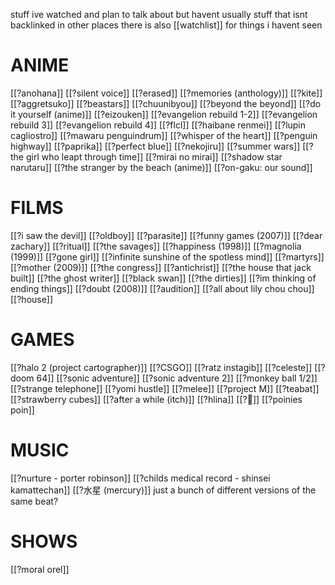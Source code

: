 stuff ive watched and plan to talk about but havent
usually stuff that isnt backlinked in other places
there is also [[watchlist]] for things i havent seen
# ANIME

[[?anohana]]
[[?silent voice]]
[[?erased]]
[[?memories (anthology)]]
[[?kite]]
[[?aggretsuko]]
[[?beastars]]
[[?chuunibyou]]
[[?beyond the beyond]]
[[?do it yourself (anime)]]
[[?eizouken]]
[[?evangelion rebuild 1-2]]
[[?evangelion rebuild 3]]
[[?evangelion rebuild 4]]
[[?flcl]]
[[?haibane renmei]]
[[?lupin cagliostro]]
[[?mawaru penguindrum]]
[[?whisper of the heart]]
[[?penguin highway]]
[[?paprika]]
[[?perfect blue]]
[[?nekojiru]]
[[?summer wars]]
[[?the girl who leapt through time]]
[[?mirai no mirai]]
[[?shadow star narutaru]]
[[?the stranger by the beach (anime)]]
[[?on-gaku: our sound]]

# FILMS

[[?i saw the devil]]
[[?oldboy]]
[[?parasite]]
[[?funny games (2007)]]
[[?dear zachary]]
[[?ritual]]
[[?the savages]]
[[?happiness (1998)]]
[[?magnolia (1999)]]
[[?gone girl]]
[[?infinite sunshine of the spotless mind]]
[[?martyrs]]
[[?mother (2009)]]
[[?the congress]]
[[?antichrist]]
[[?the house that jack built]]
[[?the ghost writer]]
[[?black swan]]
[[?the dirties]]
[[?im thinking of ending things]]
[[?doubt (2008)]]
[[?audition]]
[[?all about lily chou chou]]
[[?house]]

# GAMES

[[?halo 2 (project cartographer)]]
[[?CSGO]]
[[?ratz instagib]]
[[?celeste]]
[[?doom 64]]
[[?sonic adventure]]
[[?sonic adventure 2]]
[[?monkey ball 1/2]]
[[?strange telephone]]
[[?yomi hustle]]
[[?melee]]
[[?project M]]
[[?teabat]]
[[?strawberry cubes]]
[[?after a while (itch)]]
[[?hlina]]
[[?🐹]]
[[?poinies poin]]

# MUSIC

[[?nurture - porter robinson]]
[[?childs medical record - shinsei kamattechan]]
[[?水星 (mercury)]] just a bunch of different versions of the same beat?
# SHOWS

[[?moral orel]]